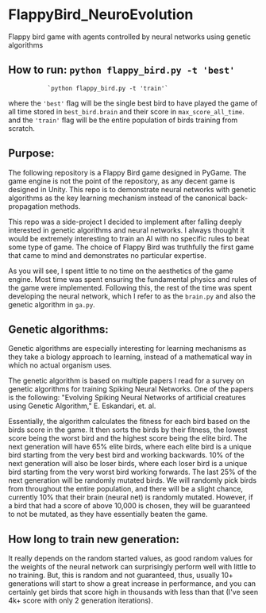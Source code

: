# FlappyBird_NeuroEvolution
Flappy bird game with agents controlled by neural networks using genetic algorithms

## How to run: `python flappy_bird.py -t 'best'`
               `python flappy_bird.py -t 'train'`

where the `'best'` flag will be the single best bird to have played the game of
all time stored in `best_bird.brain` and their score in `max_score_all_time`.
and the `'train'` flag will be the entire population of birds training from
scratch.

## Purpose:

The following repository is a Flappy Bird game designed in PyGame. The game
engine is not the point of the repository, as any decent game is designed in
Unity. This repo is to demonstrate neural networks with genetic algorithms
as the key learning mechanism instead of the canonical back-propagation methods.

This repo was a side-project I decided to implement after falling deeply
interested in genetic algorithms and neural networks. I always thought it
would be extremely interesting to train an AI with no specific rules to beat
some type of game. The choice of Flappy Bird was truthfully the first game
that came to mind and demonstrates no particular expertise.

As you will see, I spent little to no time on the aesthetics of the game engine.
Most time was spent ensuring the fundamental physics and rules of the game were
implemented. Following this, the rest of the time was spent developing the
neural network, which I refer to as the `brain.py` and also the genetic algorithm
in `ga.py`.

## Genetic algorithms:

Genetic algorithms are especially interesting for learning mechanisms as they
take a biology approach to learning, instead of a mathematical way in which
no actual organism uses.

The genetic algorithm is based on multiple papers I read for a survey on genetic
algorithms for training Spiking Neural Networks. One of the papers is the following:
"Evolving Spiking Neural Networks of artificial creatures using Genetic Algorithm,"
E. Eskandari, et. al.

Essentially, the algorithm calculates the fitness for each bird based on the birds
score in the game. It then sorts the birds by their fitness, the lowest score
being the worst bird and the highest score being the elite bird. The next generation
will have 65% elite birds, where each elite bird is a unique bird starting from
the very best bird and working backwards. 10% of the next generation will also
be loser birds, where each loser bird is a unique bird starting from the very
worst bird working forwards. The last 25% of the next generation will be randomly
mutated birds. We will randomly pick birds from throughout the entire population,
and there will be a slight chance, currently 10% that their brain (neural net)
is randomly mutated. However, if a bird that had a score of above 10,000 is chosen,
they will be guaranteed to not be mutated, as they have essentially beaten the game.

## How long to train new generation:

It really depends on the random started values, as good random values for the
weights of the neural network can surprisingly perform well with little to no
training. But, this is random and not guaranteed, thus, usually 10+ generations
will start to show a great increase in performance, and you can certainly get
birds that score high in thousands with less than that (I've seen 4k+ score with
only 2 generation iterations).
